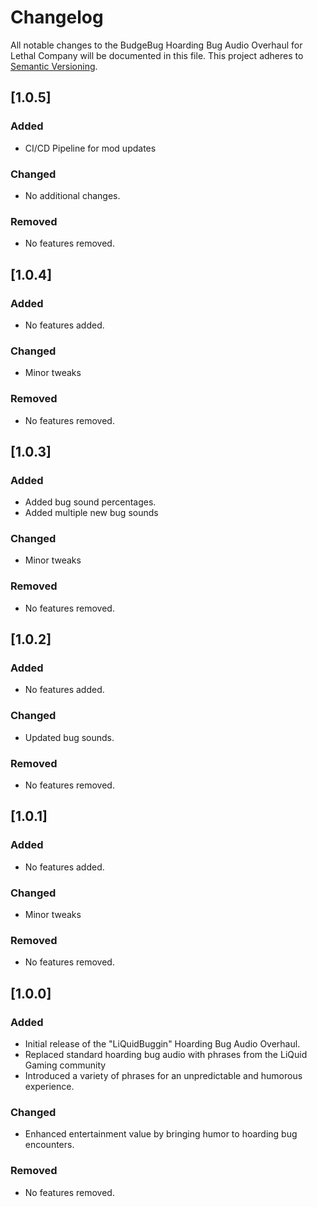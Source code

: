 # Changelog

All notable changes to the BudgeBug Hoarding Bug Audio Overhaul for Lethal Company will be documented in this file. This project adheres to [Semantic Versioning](https://semver.org/).

## [1.0.5]

### Added

- CI/CD Pipeline for mod updates

### Changed

- No additional changes.

### Removed

- No features removed.

## [1.0.4]

### Added

- No features added.

### Changed

- Minor tweaks

### Removed

- No features removed.

## [1.0.3]

### Added

- Added bug sound percentages.
- Added multiple new bug sounds

### Changed

- Minor tweaks

### Removed

- No features removed.

## [1.0.2]

### Added

- No features added.

### Changed

- Updated bug sounds.

### Removed

- No features removed.

## [1.0.1]

### Added

- No features added.

### Changed

- Minor tweaks

### Removed

- No features removed.

## [1.0.0]

### Added

- Initial release of the "LiQuidBuggin" Hoarding Bug Audio Overhaul.
- Replaced standard hoarding bug audio with phrases from the LiQuid Gaming community
- Introduced a variety of phrases for an unpredictable and humorous experience.

### Changed

- Enhanced entertainment value by bringing humor to hoarding bug encounters.

### Removed

- No features removed.
